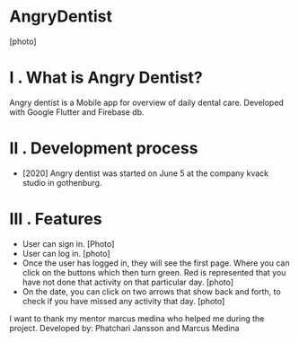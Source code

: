 # AngryDentist
[photo]
# Ⅰ . What is Angry Dentist?
Angry dentist is a Mobile app for overview of daily dental care. Developed with Google Flutter and Firebase db.

# Ⅱ . Development process

- [2020] Angry dentist was started on June 5 at the company kvack studio in gothenburg.

# Ⅲ . Features
- User can sign in.
[Photo]
- User can log in.
[photo]
- Once the user has logged in, they will see the first page. Where you can click on the buttons which then turn green. Red is represented that you have not done that activity on that particular day.
[photo]
- On the date, you can click on two arrows that show back and forth, to check if you have missed any activity that day.
[photo]



I want to thank my mentor marcus medina who helped me during the project.
Developed by: Phatchari Jansson and Marcus Medina




